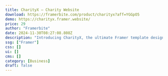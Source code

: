```yaml
---
title: CharityX — Charity Website
download: https://framerbite.com/product/charityx?aff=YGGpO5
demo: https://charityx.framer.website/
price: 29
author: "Framerbite"
date: 2024-11-30T08:27:08.808Z
description: "Introducing CharityX, the ultimate Framer template designed for Non-Profit, NGO and Charity. With 9 meticulously crafted, complete, and ready-to-use pages, CharityX ensures that your online presence is nothing short of exceptional."
ssg: ["Framer"]
css: []
ui: []
cms: []
category: [Business]
draft: false
---
```

